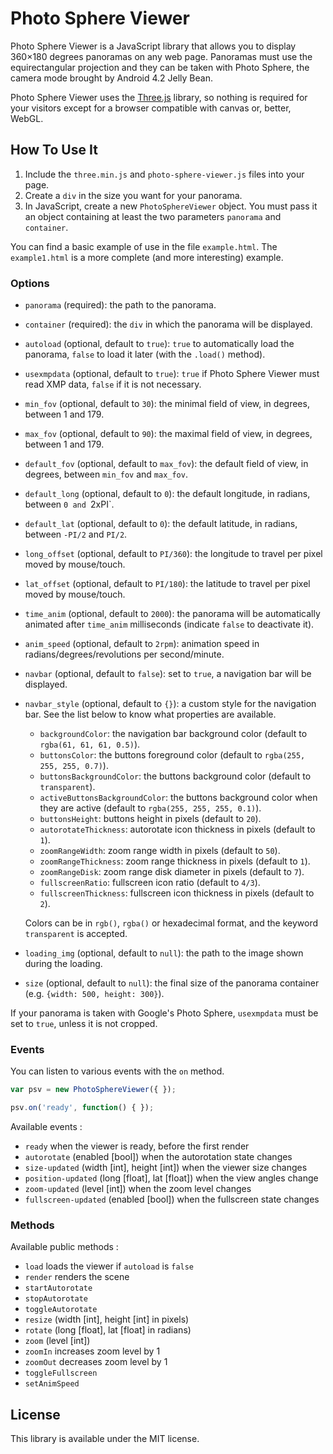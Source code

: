 # Photo Sphere Viewer

Photo Sphere Viewer is a JavaScript library that allows you to display 360×180 degrees panoramas on any web page. Panoramas must use the equirectangular projection and they can be taken with Photo Sphere, the camera mode brought by Android 4.2 Jelly Bean.

Photo Sphere Viewer uses the [Three.js](http://threejs.org) library, so nothing is required for your visitors except for a browser compatible with canvas or, better, WebGL.

## How To Use It

1. Include the `three.min.js` and `photo-sphere-viewer.js` files into your page.
2. Create a `div` in the size you want for your panorama.
3. In JavaScript, create a new `PhotoSphereViewer` object. You must pass it an object containing at least the two parameters `panorama` and `container`.

You can find a basic example of use in the file `example.html`. The `example1.html` is a more complete (and more interesting) example.

### Options

  * `panorama` (required): the path to the panorama.
  * `container` (required): the `div` in which the panorama will be displayed.
  * `autoload` (optional, default to `true`): `true` to automatically load the panorama, `false` to load it later (with the `.load()` method).
  * `usexmpdata` (optional, default to `true`): `true` if Photo Sphere Viewer must read XMP data, `false` if it is not necessary.
  * `min_fov` (optional, default to `30`): the minimal field of view, in degrees, between 1 and 179.
  * `max_fov` (optional, default to `90`): the maximal field of view, in degrees, between 1 and 179.
  * `default_fov` (optional, default to `max_fov`): the default field of view, in degrees, between `min_fov` and `max_fov`.
  * `default_long` (optional, default to `0`): the default longitude, in radians, between `0 and `2xPI`.
  * `default_lat` (optional, default to `0`): the default latitude, in radians, between `-PI/2` and `PI/2`.
  * `long_offset` (optional, default to `PI/360`): the longitude to travel per pixel moved by mouse/touch.
  * `lat_offset` (optional, default to `PI/180`): the latitude to travel per pixel moved by mouse/touch.
  * `time_anim` (optional, default to `2000`): the panorama will be automatically animated after `time_anim` milliseconds (indicate `false` to deactivate it).
  * `anim_speed` (optional, default to `2rpm`): animation speed in radians/degrees/revolutions per second/minute.
  * `navbar` (optional, default to `false`): set to `true`, a navigation bar will be displayed.
  * `navbar_style` (optional, default to `{}`): a custom style for the navigation bar. See the list below to know what properties are available.
      * `backgroundColor`: the navigation bar background color (default to `rgba(61, 61, 61, 0.5)`).
      * `buttonsColor`: the buttons foreground color (default to `rgba(255, 255, 255, 0.7)`).
      * `buttonsBackgroundColor`: the buttons background color (default to `transparent`).
      * `activeButtonsBackgroundColor`: the buttons background color when they are active (default to `rgba(255, 255, 255, 0.1)`).
      * `buttonsHeight`: buttons height in pixels (default to `20`).
      * `autorotateThickness`: autorotate icon thickness in pixels (default to `1`).
      * `zoomRangeWidth`: zoom range width in pixels (default to `50`).
      * `zoomRangeThickness`: zoom range thickness in pixels (default to `1`).
      * `zoomRangeDisk`: zoom range disk diameter in pixels (default to `7`).
      * `fullscreenRatio`: fullscreen icon ratio (default to `4/3`).
      * `fullscreenThickness`: fullscreen icon thickness in pixels (default to `2`).

      Colors can be in `rgb()`, `rgba()` or hexadecimal format, and the keyword `transparent` is accepted.
  * `loading_img` (optional, default to `null`): the path to the image shown during the loading.
  * `size` (optional, default to `null`): the final size of the panorama container (e.g. `{width: 500, height: 300}`).

If your panorama is taken with Google's Photo Sphere, `usexmpdata` must be set to `true`, unless it is not cropped.


### Events

You can listen to various events with the `on` method.

```js
var psv = new PhotoSphereViewer({ });

psv.on('ready', function() { });
```

Available events :

  * `ready` when the viewer is ready, before the first render
  * `autorotate` (enabled [bool]) when the autorotation state changes
  * `size-updated` (width [int], height [int]) when the viewer size changes
  * `position-updated` (long [float], lat [float]) when the view angles change
  * `zoom-updated` (level [int]) when the zoom level changes
  * `fullscreen-updated` (enabled [bool]) when the fullscreen state changes

### Methods

Available public methods :

  * `load` loads the viewer if `autoload` is `false`
  * `render` renders the scene
  * `startAutorotate`  
  * `stopAutorotate`  
  * `toggleAutorotate`
  * `resize` (width [int], height [int] in pixels)
  * `rotate` (long [float], lat [float] in radians)
  * `zoom` (level [int])
  * `zoomIn` increases zoom level by 1
  * `zoomOut` decreases zoom level by 1
  * `toggleFullscreen`
  * `setAnimSpeed`

## License

This library is available under the MIT license.

